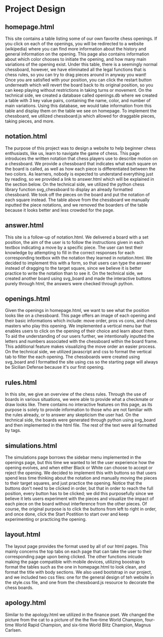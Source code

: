 # Project Design

## homepage.html

This site contains a table listing some of our own favorite chess openings. If you click on each of the openings, you will be redirected to a website (wikipedia) where you can find more information about the history and general information on the opening. This page also contains information about which color chooses to initiate the opening, and how many main variations of the opening exist. Under this table, there is a seemingly normal chessboard, however, we have eliminated all the legal functions that is chess rules, so you can try to drag pieces around in anyway you want! Once you are satisfied with your position, you can click the restart button underneath which will revert the board back to its original position, so you can keep playing without restrictions in taking turns or movement. On the technical side, we created a database called openings.db where we created a table with 3 key value pairs, containing the name, color, and number of main variations. Using this database, we would take information from this table and display them on the table we see on homepage. To implement the chessboard, we utilized chessboard.js which allowed for draggable pieces, taking pieces, and more. 

## notation.html 

The purpose of this project was to design a website to help beginner chess enthusiasts, like us, learn to navigate the game of chess. This page introduces the written notation that chess players use to describe motion on a chessboard. We provide a chessboard that indicates what each square on the board is called, as well as how each piece is differentiated between the two colors. As learners, nobody is expected to understand everything just by reading, so we provided a link to answer.html which will be explained in the section below. On the technical side, we utilized the python chess library function svg_chessboard to display an already formatted chessboard. We took off the pieces on the board and put the notation of each square instead. The table above from the chessboard we manually inputted the piece notations, and we removed the boarders of the table because it looks better and less crowded for the page. 

## answer.html

This site is a follow-up of notation.html. We delivered a board with a set position, the aim of the user is to follow the instructions given in each textbox indicating a move by a specific piece. The user can test their knowledge by attempting to fill in the correct responses for each corresponding textbox with the notation they learned in notation.html. We decided to implement this with a form, so that users can type the answer instead of dragging to the target square, since we believe it is better practice to write the notation than to see it. On the technical side, we created another board using svg_board and made the interactive buttons purely through html, the answers were checked through python. 

## openings.html

Given the openings in homepage.html, we want to see what the position looks like on a chessboard. This page offers an image of each opening and their basic informations which include: move order, pros vs cons, and chess masters who play this opening. We implemented a vertical menu bar that enables users to click on the opening of their choice and learn about them. To aid the understanding of our users further, we intentionally inputted the letters and numbers associated with the chessboard within the board frame. This additional feature makes visualizing the move order an easier process. On the technical side, we utilized javascript and css to format the vertical tab to filter the each opening. The chessboards were created using svg_board and I formatted the site using css so the starting page will always be Sicilian Defense because it's our first opening. 

## rules.html

In this site, we give an overview of the chess rules. Through the use of boards in various situations, we were able to provide what a checkmate or draw looks like. There contains no interactive features on this page, as its purpose is solely to provide information to those who are not familiar with the rules already, or to answer any skepticism the user had. On the technical side, the boards were generated through python using svg_board and then implemented in the html file. The rest of the text were all formatted by tags. 

## simulations.html

The simulations page borrows the sidebar menu implemented in the openings page, but this time we wanted to let the user experience how the opening evolves, and when either Black or White can choose to accept or reject the opening. We decided to implement this with buttons so that users spend less time thinking about the notation and manually moving the pieces to their target squares, and just practice the opening. Notice that the buttons don't need to be clicked in order, but that in order to reach the full position, every button has to be clicked; we did this purposefully since we believe it lets users experiment with the pieces and visualize the impact of each piece on the board without interference from the other pieces. Of course, the original purpose is to click the buttons from left to right in order, and once done, click the Start Postition to start over and keep experimenting or practicing the opening.

## layout.html 

The layout page provides the format used by all of our html pages. This mainly concerns the top tabs on each page that can take the user to their corresponding page upon being clicked. The other functions inlcude making the page compatible with mobile devices, utilizing boostrap to format the tables such as the one in homepage.html to look clean, and format the title with body sections. We also used bootstrap in our project, and we included two css files: one for the general design of teh website in the style.css file, and one from the chessboard.js resource to decorate the chess boards.

## apology.html

Similar to the apology.html we utilized in the finance pset. We changed the picture from the cat to a picture of the the five-time World Champion, four-time World Rapid Champion, and six-time World Blitz Champion, Magnus Carlsen. 